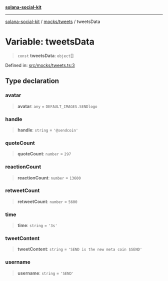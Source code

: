 [**solana-social-kit**](../../../README.md)

***

[solana-social-kit](../../../README.md) / [mocks/tweets](../README.md) / tweetsData

# Variable: tweetsData

> `const` **tweetsData**: `object`[]

Defined in: [src/mocks/tweets.ts:3](https://github.com/SendArcade/solana-social-starter/blob/98f94bb63d3814df24512365f6ae706d273e698f/src/mocks/tweets.ts#L3)

## Type declaration

### avatar

> **avatar**: `any` = `DEFAULT_IMAGES.SENDlogo`

### handle

> **handle**: `string` = `'@sendcoin'`

### quoteCount

> **quoteCount**: `number` = `297`

### reactionCount

> **reactionCount**: `number` = `13600`

### retweetCount

> **retweetCount**: `number` = `5600`

### time

> **time**: `string` = `'3s'`

### tweetContent

> **tweetContent**: `string` = `'SEND is the new meta coin $SEND'`

### username

> **username**: `string` = `'SEND'`
